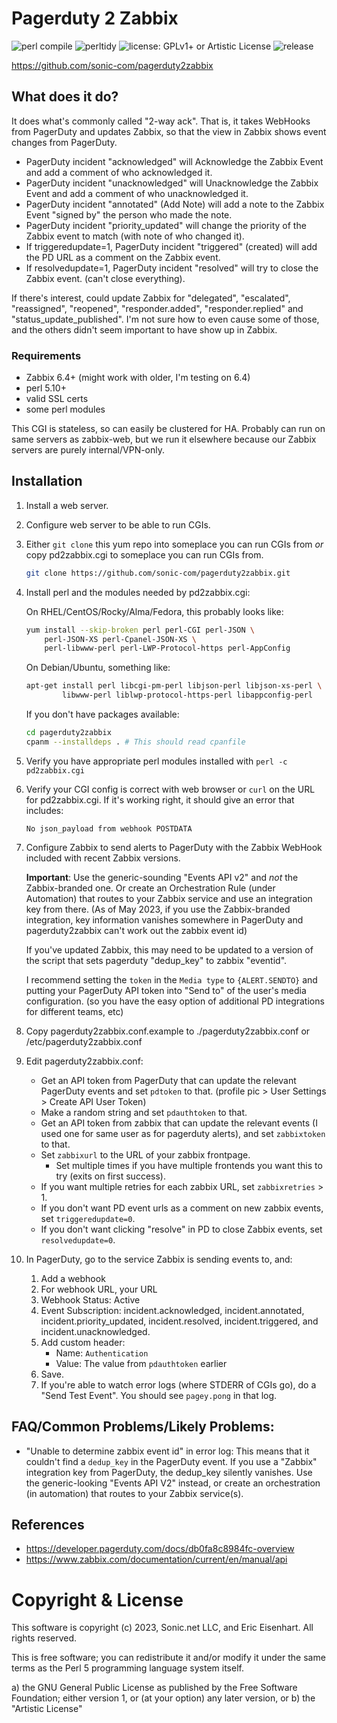 # Pagerduty 2 Zabbix

![perl compile](https://github.com/sonic-com/pagerduty2zabbix/actions/workflows/perlcompile.yml/badge.svg)
![perltidy](https://github.com/sonic-com/pagerduty2zabbix/actions/workflows/perltidy.yml/badge.svg)
![license: GPLv1+ or Artistic License](https://img.shields.io/badge/license-GPLv1%2B%20or%20Artistic%20License-green)
![release](https://img.shields.io/github/v/release/sonic-com/pagerduty2zabbix?display_name=tag)

https://github.com/sonic-com/pagerduty2zabbix

## What does it do?

It does what's commonly called "2-way ack". That is, it takes WebHooks from
PagerDuty and updates Zabbix, so that the view in Zabbix shows event changes
from PagerDuty.

- PagerDuty incident "acknowledged" will Acknowledge the Zabbix Event and
  add a comment of who acknowledged it.
- PagerDuty incident "unacknowledged" will Unacknowledge the Zabbix Event
  and add a comment of who unacknowledged it.
- PagerDuty incident "annotated" (Add Note) will add a note to the Zabbix
  Event "signed by" the person who made the note.
- PagerDuty incident "priority_updated" will change the priority of the
  Zabbix event to match (with note of who changed it).
- If triggeredupdate=1, PagerDuty incident "triggered" (created) will add
  the PD URL as a comment on the Zabbix event.
- If resolvedupdate=1, PagerDuty incident "resolved" will try to close the
  Zabbix event.  (can't close everything).

If there's interest, could update Zabbix for "delegated", "escalated",
"reassigned", "reopened", "responder.added", "responder.replied" and
"status_update_published".  I'm not sure how to even cause some of those,
and the others didn't seem important to have show up in Zabbix.

### Requirements
- Zabbix 6.4+ (might work with older, I'm testing on 6.4)
- perl 5.10+
- valid SSL certs
- some perl modules

This CGI is stateless, so can easily be clustered for HA. Probably can run
on same servers as zabbix-web, but we run it elsewhere because our Zabbix
servers are purely internal/VPN-only.

## Installation

1. Install a web server.
2. Configure web server to be able to run CGIs.
3. Either `git clone` this yum repo into someplace you can run CGIs from
   _or_ copy pd2zabbix.cgi to someplace you can run CGIs from.
   ```bash
   git clone https://github.com/sonic-com/pagerduty2zabbix.git
   ```
4. Install perl and the modules needed by pd2zabbix.cgi:

   On RHEL/CentOS/Rocky/Alma/Fedora, this probably looks like:
   ```bash
   yum install --skip-broken perl perl-CGI perl-JSON \
       perl-JSON-XS perl-Cpanel-JSON-XS \
       perl-libwww-perl perl-LWP-Protocol-https perl-AppConfig
   ```

   On Debian/Ubuntu, something like:
   ```bash
   apt-get install perl libcgi-pm-perl libjson-perl libjson-xs-perl \
           libwww-perl liblwp-protocol-https-perl libappconfig-perl
   ```

   If you don't have packages available:
   ```bash
   cd pagerduty2zabbix
   cpanm --installdeps . # This should read cpanfile
   ```
5. Verify you have appropriate perl modules installed with `perl -c pd2zabbix.cgi`
6. Verify your CGI config is correct with web browser or `curl` on the URL for
   pd2zabbix.cgi. If it's working right, it should give an error that includes:
   ```
   No json_payload from webhook POSTDATA
   ```
7. Configure Zabbix to send alerts to PagerDuty with the Zabbix WebHook included with recent Zabbix versions.

   **Important**: Use the generic-sounding "Events API v2" and _not_ the Zabbix-branded one.
   Or create an Orchestration Rule (under Automation) that routes to your Zabbix service and
   use an integration key from there.
   (As of May 2023, if you use the Zabbix-branded integration, key information vanishes somewhere
   in PagerDuty and pagerduty2zabbix can't work out the zabbix event id)

   If you've updated Zabbix, this may need to be updated to a version of
   the script that sets pagerduty "dedup_key" to zabbix "eventid".

   I recommend setting the `token` in the `Media type` to `{ALERT.SENDTO}`
   and putting your PagerDuty API token into "Send to" of the user's media
   configuration. (so you have the easy option of additional PD integrations for different teams, etc)
6. Copy pagerduty2zabbix.conf.example to ./pagerduty2zabbix.conf or /etc/pagerduty2zabbix.conf
7. Edit pagerduty2zabbix.conf:
   - Get an API token from PagerDuty that can update the relevant PagerDuty events and set `pdtoken` to that.
     (profile pic > User Settings > Create API User Token)
   - Make a random string and set `pdauthtoken` to that.
   - Get an API token from zabbix that can update the relevant events (I
     used one for same user as for pagerduty alerts), and set `zabbixtoken`
     to that.
   - Set `zabbixurl` to the URL of your zabbix frontpage.
     - Set multiple times if you have multiple frontends you want this to try (exits on first success).
   - If you want multiple retries for each zabbix URL, set `zabbixretries` > 1.
   - If you don't want PD event urls as a comment on new zabbix events, set `triggeredupdate=0`.
   - If you don't want clicking "resolve" in PD to close Zabbix events, set `resolvedupdate=0`.
8. In PagerDuty, go to the service Zabbix is sending events to, and:
   1. Add a webhook
   2. For webhook URL, your URL
   3. Webhook Status: Active
   4. Event Subscription: incident.acknowledged, incident.annotated,
      incident.priority_updated, incident.resolved, incident.triggered,
      and incident.unacknowledged.
   5. Add custom header:
      - Name: `Authentication`
      - Value: The value from `pdauthtoken` earlier
   6. Save.
   7. If you're able to watch error logs (where STDERR of CGIs go), do a "Send Test Event".
      You should see `pagey.pong` in that log.

## FAQ/Common Problems/Likely Problems:

- "Unable to determine zabbix event id" in error log:
  This means that it couldn't find a `dedup_key` in the PagerDuty event.
  If you use a "Zabbix" integration key from PagerDuty, the dedup_key
  silently vanishes. Use the generic-looking "Events API V2" instead,
  or create an orchestration (in automation) that routes to your Zabbix
  service(s).

## References

- <https://developer.pagerduty.com/docs/db0fa8c8984fc-overview>
- <https://www.zabbix.com/documentation/current/en/manual/api>

# Copyright & License

This software is copyright (c) 2023, Sonic.net LLC, and Eric Eisenhart.  All rights reserved.

This is free software; you can redistribute it and/or modify it under
the same terms as the Perl 5 programming language system itself.

 a) the GNU General Public License as published by the Free
    Software Foundation; either version 1, or (at your option) any
       later version, or
 b) the "Artistic License"
